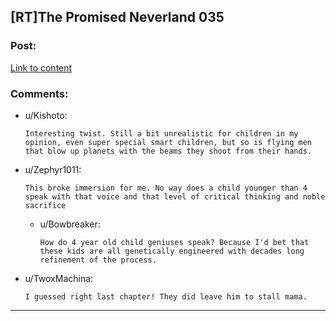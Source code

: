 ## [RT]The Promised Neverland 035

### Post:

[Link to content](http://readms.net/r/neverland/035/4185/1)

### Comments:

- u/Kishoto:
  ```
  Interesting twist. Still a bit unrealistic for children in my opinion, even super special smart children, but so is flying men that blow up planets with the beams they shoot from their hands.
  ```

- u/Zephyr1011:
  ```
  This broke immersion for me. No way does a child younger than 4 speak with that voice and that level of critical thinking and noble sacrifice
  ```

  - u/Bowbreaker:
    ```
    How do 4 year old child geniuses speak? Because I'd bet that these kids are all genetically engineered with decades long refinement of the process.
    ```

- u/TwoxMachina:
  ```
  I guessed right last chapter! They did leave him to stall mama.
  ```

---

